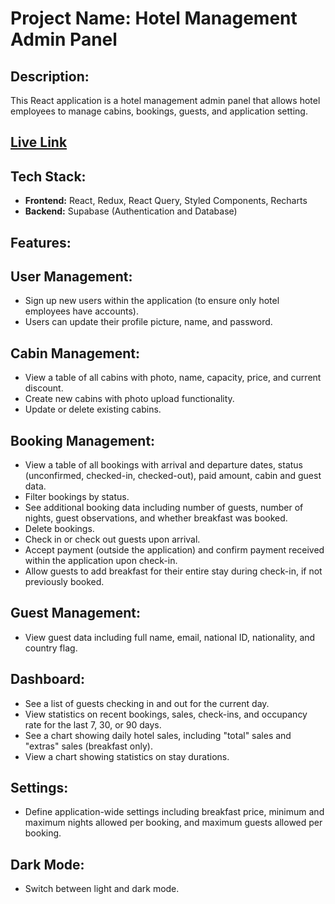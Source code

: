 <h1> <b>Project Name:</b> Hotel Management Admin Panel</h1>

<h2>Description:</h2>

This React application is a hotel management admin panel that allows hotel employees to manage cabins, bookings, guests, and application setting.

<h2><a href="https://kush-hotel-management-admin-panel.netlify.app">Live Link</a> </h2>

<h2>Tech Stack:</h2>

<ul>
<li><b>Frontend:</b> React, Redux, React Query, Styled Components, Recharts </li>
<li><b>Backend:</b> Supabase (Authentication and Database)</li>
</ul>

<h2>Features:</h2>

<h2>User Management:</h2>
<ul>
<li>Sign up new users within the application (to ensure only hotel employees have accounts). </li>
<li>Users can update their profile picture, name, and password.</li>
</ul>

<h2>Cabin Management:</h2>
<ul>
<li>View a table of all cabins with photo, name, capacity, price, and current discount. </li>
<li>Create new cabins with photo upload functionality.</li>
<li>Update or delete existing cabins.</li>
</ul>

<h2>Booking Management:</h2>

<ul>
<li>View a table of all bookings with arrival and departure dates, status (unconfirmed, checked-in, checked-out), paid amount, cabin and guest data. </li>
<li>Filter bookings by status.</li>
<li>See additional booking data including number of guests, number of nights, guest observations, and whether breakfast was booked.</li>
<li>Delete bookings.</li>
<li>Check in or check out guests upon arrival.</li>
<li>Accept payment (outside the application) and confirm payment received within the application upon check-in.</li>
<li>Allow guests to add breakfast for their entire stay during check-in, if not previously booked.</li>
</ul>

<h2>Guest Management:</h2>
<ul>
<li>View guest data including full name, email, national ID, nationality, and country flag.</li>
</ul>

<h2>Dashboard:</h2>

<ul>
<li>See a list of guests checking in and out for the current day.</li>
<li>View statistics on recent bookings, sales, check-ins, and occupancy rate for the last 7, 30, or 90 days.</li>
<li>See a chart showing daily hotel sales, including "total" sales and "extras" sales (breakfast only).</li>
<li>View a chart showing statistics on stay durations.</li>
</ul>

<h2>Settings:</h2>

<ul>
<li>Define application-wide settings including breakfast price, minimum and maximum nights allowed per booking, and maximum guests allowed per booking.
</li>
</ul>

<h2>Dark Mode:</h2>

<ul>
<li>Switch between light and dark mode.</li>
</ul>

